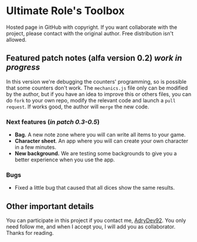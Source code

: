 # Ultimate Role's Toolbox
Hosted page in GitHub with copyright. If you want collaborate with the project, please contact with the original author.
Free distribution isn't allowed.

## Featured patch notes (alfa version 0.2) _work in progress_
In this version we're debugging the counters' programming, so is possible that some counters don't work.
The `mechanics.js` file only can be modified by the author, but if you have an idea to improve this or others files, you can do <code>fork</code> to your own repo, modify the relevant code and launch a <code>pull request</code>. If works good, the author will <code>merge</code> the new code.
### Next features (*in patch 0.3-0.5*)

<ul>
<li><b>Bag.</b> A new note zone where you will can write all items to your game.</li>
<li><b>Character sheet</b>. An app where you will can create your own character in a few minutes.</li>
<li><b>New background.</b> We are testing some backgrounds to give you a better experience when you use the app.</li>
</ul>

### Bugs
<ul>
<li>Fixed a little bug that caused that all dices show the same results.</li>
</ul>

## Other important details
You can participate in this project if you contact me, <a href="https://github.com/AdryDev92">AdryDev92</a>.
You only need follow me, and when I accept you, I will add you as collaborator. Thanks for reading.
